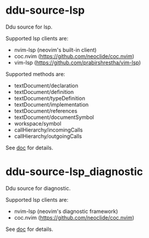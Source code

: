 # ddu-source-lsp

Ddu source for lsp.

Supported lsp clients are:
- nvim-lsp (neovim's built-in client)
- coc.nvim (https://github.com/neoclide/coc.nvim)
- vim-lsp (https://github.com/prabirshrestha/vim-lsp)

Supported methods are:
- textDocument/declaration
- textDocument/definition
- textDocument/typeDefinition
- textDocument/implementation
- textDocument/references
- textDocument/documentSymbol
- workspace/symbol
- callHierarchy/incomingCalls
- callHierarchy/outgoingCalls

See [doc](./doc/ddu-source-lsp.txt) for details.

# ddu-source-lsp_diagnostic

Ddu source for diagnostic.

Supported lsp clients are:
- nvim-lsp (neovim's diagnostic framework)
- coc.nvim (https://github.com/neoclide/coc.nvim)

See [doc](./doc/ddu-source-lsp_diagnostic.txt) for details.
